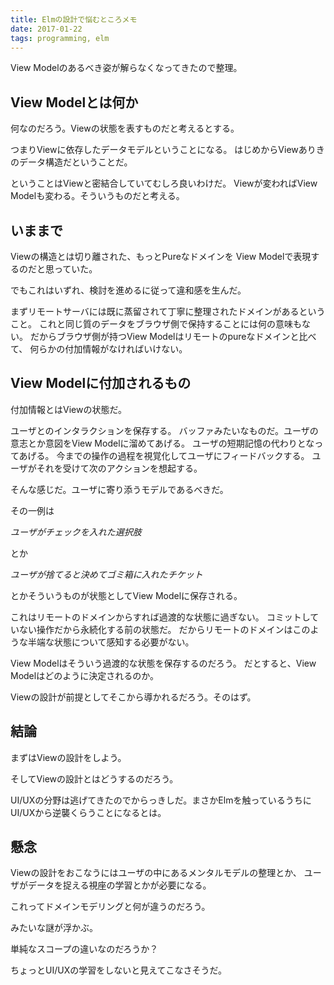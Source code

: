 ```yaml
---
title: Elmの設計で悩むところメモ
date: 2017-01-22
tags: programming, elm
---
```


View Modelのあるべき姿が解らなくなってきたので整理。

## View Modelとは何か

何なのだろう。Viewの状態を表すものだと考えるとする。

つまりViewに依存したデータモデルということになる。
はじめからViewありきのデータ構造だということだ。

ということはViewと密結合していてむしろ良いわけだ。
Viewが変わればView Modelも変わる。そういうものだと考える。

## いままで

Viewの構造とは切り離された、もっとPureなドメインを
View Modelで表現するのだと思っていた。

でもこれはいずれ、検討を進めるに従って違和感を生んだ。

まずリモートサーバには既に蒸留されて丁寧に整理されたドメインがあるということ。
これと同じ質のデータをブラウザ側で保持することには何の意味もない。
だからブラウザ側が持つView Modelはリモートのpureなドメインと比べて、
何らかの付加情報がなければいけない。

## View Modelに付加されるもの

付加情報とはViewの状態だ。

ユーザとのインタラクションを保存する。
バッファみたいなものだ。ユーザの意志とか意図をView Modelに溜めてあげる。
ユーザの短期記憶の代わりとなってあげる。
今までの操作の過程を視覚化してユーザにフィードバックする。
ユーザがそれを受けて次のアクションを想起する。

そんな感じだ。ユーザに寄り添うモデルであるべきだ。

その一例は

_ユーザがチェックを入れた選択肢_

とか

_ユーザが捨てると決めてゴミ箱に入れたチケット_

とかそういうものが状態としてView Modelに保存される。

これはリモートのドメインからすれば過渡的な状態に過ぎない。
コミットしていない操作だから永続化する前の状態だ。
だからリモートのドメインはこのような半端な状態について感知する必要がない。

View Modelはそういう過渡的な状態を保存するのだろう。
だとすると、View Modelはどのように決定されるのか。

Viewの設計が前提としてそこから導かれるだろう。そのはず。

## 結論

まずはViewの設計をしよう。

そしてViewの設計とはどうするのだろう。

UI/UXの分野は逃げてきたのでからっきしだ。まさかElmを触っているうちにUI/UXから逆襲くらうことになるとは。

## 懸念

Viewの設計をおこなうにはユーザの中にあるメンタルモデルの整理とか、
ユーザがデータを捉える視座の学習とかが必要になる。

これってドメインモデリングと何が違うのだろう。

みたいな謎が浮かぶ。

単純なスコープの違いなのだろうか？

ちょっとUI/UXの学習をしないと見えてこなさそうだ。

